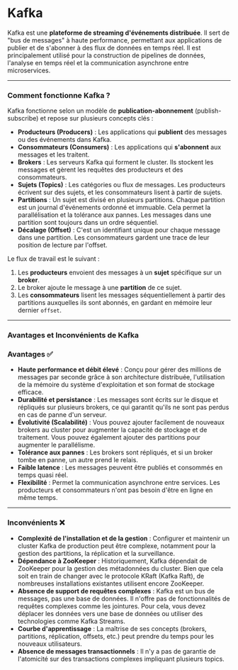 # Kafka

Kafka est une **plateforme de streaming d'événements distribuée**. 
Il sert de "bus de messages" à haute performance, permettant aux applications de publier 
et de s'abonner à des flux de données en temps réel. 
Il est principalement utilisé pour la construction de pipelines de données, l'analyse en temps réel 
et la communication asynchrone entre microservices.

---

### Comment fonctionne Kafka ?

Kafka fonctionne selon un modèle de **publication-abonnement** (publish-subscribe) et repose sur plusieurs concepts clés :

* **Producteurs (Producers)** : Les applications qui **publient** des messages ou des événements dans Kafka.
* **Consommateurs (Consumers)** : Les applications qui **s'abonnent** aux messages et les traitent.
* **Brokers** : Les serveurs Kafka qui forment le cluster. Ils stockent les messages et gèrent les requêtes des producteurs et des consommateurs.
* **Sujets (Topics)** : Les catégories ou flux de messages. Les producteurs écrivent sur des sujets, et les consommateurs lisent à partir de sujets.
* **Partitions** : Un sujet est divisé en plusieurs partitions. Chaque partition est un journal d'événements ordonné et immuable. Cela permet la parallélisation et la tolérance aux pannes. Les messages dans une partition sont toujours dans un ordre séquentiel.
* **Décalage (Offset)** : C'est un identifiant unique pour chaque message dans une partition. Les consommateurs gardent une trace de leur position de lecture par l'offset.

Le flux de travail est le suivant :
1.  Les **producteurs** envoient des messages à un **sujet** spécifique sur un **broker**.
2.  Le broker ajoute le message à une **partition** de ce sujet.
3.  Les **consommateurs** lisent les messages séquentiellement à partir des partitions auxquelles ils sont abonnés, en gardant en mémoire leur dernier `offset`.

---

### Avantages et Inconvénients de Kafka

### Avantages ✅

* **Haute performance et débit élevé** : Conçu pour gérer des millions de messages par seconde grâce à son architecture distribuée, l'utilisation de la mémoire du système d'exploitation et son format de stockage efficace.
* **Durabilité et persistance** : Les messages sont écrits sur le disque et répliqués sur plusieurs brokers, ce qui garantit qu'ils ne sont pas perdus en cas de panne d'un serveur.
* **Évolutivité (Scalabilité)** : Vous pouvez ajouter facilement de nouveaux brokers au cluster pour augmenter la capacité de stockage et de traitement. Vous pouvez également ajouter des partitions pour augmenter le parallélisme.
* **Tolérance aux pannes** : Les brokers sont répliqués, et si un broker tombe en panne, un autre prend le relais.
* **Faible latence** : Les messages peuvent être publiés et consommés en temps quasi réel.
* **Flexibilité** : Permet la communication asynchrone entre services. Les producteurs et consommateurs n'ont pas besoin d'être en ligne en même temps.

---

### Inconvénients ❌

* **Complexité de l'installation et de la gestion** : Configurer et maintenir un cluster Kafka de production peut être complexe, notamment pour la gestion des partitions, la réplication et la surveillance.
* **Dépendance à ZooKeeper** : Historiquement, Kafka dépendait de ZooKeeper pour la gestion des métadonnées du cluster. Bien que cela soit en train de changer avec le protocole KRaft (Kafka Raft), de nombreuses installations existantes utilisent encore ZooKeeper.
* **Absence de support de requêtes complexes** : Kafka est un bus de messages, pas une base de données. Il n'offre pas de fonctionnalités de requêtes complexes comme les jointures. Pour cela, vous devez déplacer les données vers une base de données ou utiliser des technologies comme Kafka Streams.
* **Courbe d'apprentissage** : La maîtrise de ses concepts (brokers, partitions, réplication, offsets, etc.) peut prendre du temps pour les nouveaux utilisateurs.
* **Absence de messages transactionnels** : Il n'y a pas de garantie de l'atomicité sur des transactions complexes impliquant plusieurs topics.

